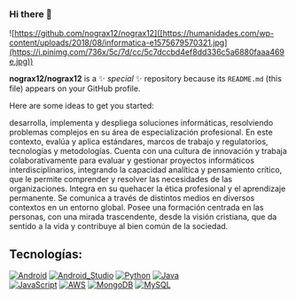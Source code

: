 ### Hi there 👋
![https://github.com/nograx12/nograx12]([https://humanidades.com/wp-content/uploads/2018/08/informatica-e1575679570321.jpg](https://i.pinimg.com/736x/5c/7d/cc/5c7dccbd4ef8dd336c5a6880faaa469e.jpg))


**nograx12/nograx12** is a ✨ _special_ ✨ repository because its `README.md` (this file) appears on your GitHub profile.

Here are some ideas to get you started:

desarrolla, implementa y despliega soluciones informáticas, resolviendo problemas complejos en su área de especialización profesional. En este contexto, evalúa y aplica estándares, marcos de trabajo y regulatorios, tecnologías y metodologías. Cuenta con una cultura de innovación y trabaja colaborativamente para evaluar y gestionar proyectos informáticos interdisciplinarios, integrando la capacidad analítica y pensamiento crítico, que le permite comprender y resolver las necesidades de las organizaciones. Integra en su quehacer la ética profesional y el aprendizaje permanente. Se comunica a través de distintos medios en diversos contextos en un entorno global. Posee una formación centrada en las personas, con una mirada trascendente, desde la visión cristiana, que da sentido a la vida y contribuye al bien común de la sociedad.

 ## Tecnologías:



[![Android](https://img.shields.io/badge/Android-3DDC84?style=for-the-badge&logo=android&logoColor=white&labelColor=101010)]()
[![Android_Studio](https://img.shields.io/badge/Android_Studio-3DDC84?style=for-the-badge&logo=android-studio&logoColor=white&labelColor=101010)]()
[![Python](https://img.shields.io/badge/Python-yellow?style=for-the-badge&logo=python&logoColor=white&labelColor=101010)]()
[![Java](https://img.shields.io/badge/Java-007396?style=for-the-badge&logo=java&logoColor=white&labelColor=101010)]()
<br>
[![JavaScript](https://img.shields.io/badge/JavaScript-F7DF1E?style=for-the-badge&logo=javascript&logoColor=white&labelColor=101010)]()
[![AWS](https://img.shields.io/badge/AWS-232F3E?style=for-the-badge&logo=amazon-aws&logoColor=white&labelColor=101010)]()
[![MongoDB](https://img.shields.io/badge/MongoDB-47A248?style=for-the-badge&logo=mongodb&logoColor=white&labelColor=101010)]()
[![MySQL](https://img.shields.io/badge/MySQL-4479A1?style=for-the-badge&logo=mysql&logoColor=white&labelColor=101010)]()


